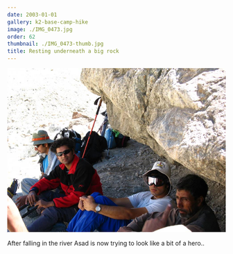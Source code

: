 ```yaml
---
date: 2003-01-01
gallery: k2-base-camp-hike
image: ./IMG_0473.jpg
order: 62
thumbnail: ./IMG_0473-thumb.jpg
title: Resting underneath a big rock
---
```


![Resting underneath a big rock](./IMG_0473.jpg)

After falling in the river Asad is now trying to look like a bit of a hero..
